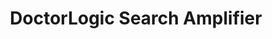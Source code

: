 ---
layout: components
title: DoctorLogic Search Amplifier
description: "Search Amplifier amplifies your entire brand through the best-in-class medical SEO strategies. From local and long-tail keyword targeting, local listing management, and structured data DoctorLogic focuses on delivering visitors that convert into patients."
meta_image: "/img/meta/content-multiplier.jpg"
gsap: true
custom_js: search-amplifier
page_class:
- class: search-amplifier
product: "search amplifier"
permalink: "/products/search-amplifier"
hs_form_id: "75c57a13-9090-4db1-acd0-be51d1a76f7e"
page_sections:
- component: hero-1
  component_css: hero
  class: search-amplifier-hero
  headline: "Amplify Your Practice with Medical SEO"
  text: "Medical practices aspire to dominate their local market and be top of Google. With our proven experience executing Medical SEO strategies, your website will receive an increase in website traffic, which will result in new patient visits and increase in revenue."
  btn:
  img: "/img/products/search-amplifier/hero-img.svg"
- component: image-group
  component_css: image-group
  class: search-amplifier__image-group--1
  headline: "Target Over 50,000 Keywords"
  text: "Ranking on the first page of search engines, significantly increases being found. Your website will be optimized to help search engines identify your site as relevant to specific keywords. While our competitors struggle to target 100 keywords, our platform uses Keyword Science, Machine Learning, Artificial Intelligence (AI) and Big Data Analytics to target over 50,000 keywords."
  btn:
  items:
  - class: image-group__image--1
    img: true
    src: /img/products/search-amplifier/keyword-page.jpg
    alt-text: "Keywords"
  - class: image-group__image--2
    img: true
    src: /img/products/search-amplifier/keyword-patterns-1.svg
    alt-text: "Keyword Patterns"
  - class: image-group__image--3
    img: true
    src: /img/products/search-amplifier/keyword-patterns-2.svg
    alt-text: "Keyword Focus"
  - class: image-group__image--4
    img: true
    src: /img/products/search-amplifier/keyword-patterns-3.svg
    alt-text: "Keyword Building"
- component: callout-headline
  component_css: callout-headline
  class: callout-headline__search
  headline: "<span>93%</span> of online experiences begin with a search engine"
  source: Google
- component: feature-1
  component_css: feature
  class: search-amplifier__feature--1
  headline: "Improve Online Visibility"
  text: "Customers are searching online for medical providers near them. Local SEO requires a strategic and targeted approach. We’ll optimize and manage your practice and provider profiles across the web, including local directories such as Google Business, Google Maps, Facebook, Yelp, and other online local directories."
  btn:
  img: "/img/products/search-amplifier/online-visibility.jpg"
  img_alignment: "Left"
- component: text-component
  component_css: text-component
  class: search-amplifier__text-component--2
  headline:
  - headline: "Increase Your Search Performance"
  text: "With over 15 years of experience executing successful SEO campaigns, Search Amplifier amplifies your entire brand through best-in-class medical SEO strategies. From local and long-tail keyword targeting, local listing management, and structured data, DoctorLogic focuses on delivering visitors that convert into patients."
  btn:
  - data-scroll: true
    btn-label: Get Started
    btn-link: "#scroll-point"
- component: feature-1
  component_css: feature
  class: content-multiplier__feature--2
  headline: "Track SEO Performance<sup>Beta</sup>"
  text: "If you’re new to SEO, you’re going to feel a little uncertain. Transparency is key to any successful partnership. With DoctorLogic, you know exactly the ROI on your SEO efforts. Our SEO Performance Dashboard gives you real-time insights into keywords, Google search result rankings, and the value of your keyword rankings."
  btn:
  img: "/img/products/search-amplifier/seo-performance.jpg"
  img_alignment: "Right"
---